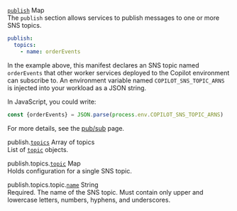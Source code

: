 <div class="separator"></div>

<a id="publish" href="#publish" class="field">`publish`</a> <span class="type">Map</span>  
The `publish` section allows services to publish messages to one or more SNS topics.

```yaml
publish:
  topics:
    - name: orderEvents
```

In the example above, this manifest declares an SNS topic named `orderEvents` that other worker services deployed to the Copilot environment can subscribe to. An environment variable named `COPILOT_SNS_TOPIC_ARNS` is injected into your workload as a JSON string.

In JavaScript, you could write:
```js
const {orderEvents} = JSON.parse(process.env.COPILOT_SNS_TOPIC_ARNS)
```
For more details, see the [pub/sub](../developing/publish-subscribe.en.md) page.

<span class="parent-field">publish.</span><a id="publish-topics" href="#publish-topics" class="field">`topics`</a> <span class="type">Array of topics</span>  
List of [`topic`](#publish-topics-topic) objects.

<span class="parent-field">publish.topics.</span><a id="publish-topics-topic" href="#publish-topics-topic" class="field">`topic`</a> <span class="type">Map</span>  
Holds configuration for a single SNS topic.

<span class="parent-field">publish.topics.topic.</span><a id="topic-name" href="#topic-name" class="field">`name`</a> <span class="type">String</span>  
Required. The name of the SNS topic. Must contain only upper and lowercase letters, numbers, hyphens, and underscores.
